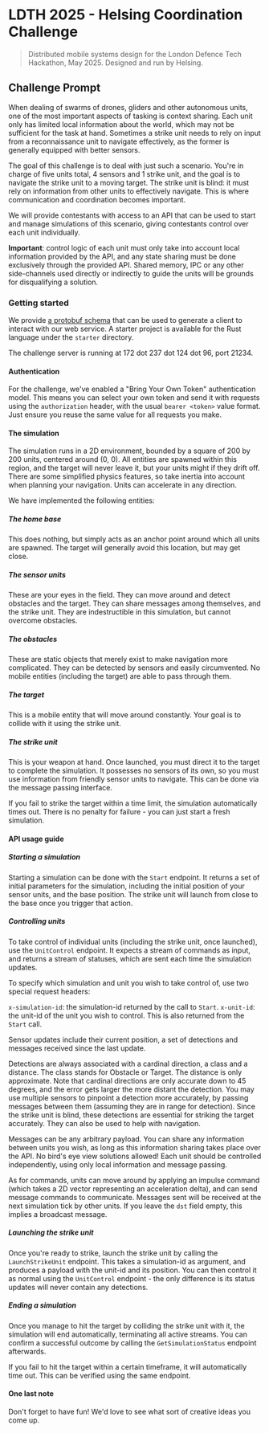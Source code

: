 # LDTH 2025 - Helsing Coordination Challenge

> Distributed mobile systems design for the London Defence Tech Hackathon, May
> 2025. Designed and run by Helsing.

## Challenge Prompt

When dealing of swarms of drones, gliders and other autonomous units, one
of the most important aspects of tasking is context sharing. Each unit only
has limited local information about the world, which may not be sufficient
for the task at hand. Sometimes a strike unit needs to rely on input from a
reconnaissance unit to navigate effectively, as the former is generally equipped
with better sensors.

The goal of this challenge is to deal with just such a scenario. You're in
charge of five units total, 4 sensors and 1 strike unit, and the goal is to
navigate the strike unit to a moving target. The strike unit is blind: it must
rely on information from other units to effectively navigate. This is where
communication and coordination becomes important.

We will provide contestants with access to an API that can be used to start and
manage simulations of this scenario, giving contestants control over each unit
individually.

**Important**: control logic of each unit must only take into account local
information provided by the API, and any state sharing must be done exclusively
through the provided API. Shared memory, IPC or any other side-channels used
directly or indirectly to guide the units will be grounds for disqualifying
a solution.

### Getting started

We provide [a protobuf schema] that can be used to generate a client to interact
with our web service. A starter project is available for the Rust language under
the `starter` directory.

The challenge server is running at 172 dot 237 dot 124 dot 96, port 21234.

#### Authentication

For the challenge, we've enabled a "Bring Your Own Token" authentication model.
This means you can select your own token and send it with requests using the
`authorization` header, with the usual `bearer <token>` value format. Just
ensure you reuse the same value for all requests you make.

#### The simulation

The simulation runs in a 2D environment, bounded by a square of 200 by 200
units, centered around (0, 0). All entities are spawned within this region, and
the target will never leave it, but your units might if they drift off. There
are some simplified physics features, so take inertia into account when planning
your navigation. Units can accelerate in any direction.

We have implemented the following entities:

##### The home base

This does nothing, but simply acts as an anchor point around which all units
are spawned. The target will generally avoid this location, but may get close.

##### The sensor units

These are your eyes in the field. They can move around and detect obstacles and
the target. They can share messages among themselves, and the strike unit. They
are indestructible in this simulation, but cannot overcome obstacles.

##### The obstacles

These are static objects that merely exist to make navigation more complicated.
They can be detected by sensors and easily circumvented. No mobile entities
(including the target) are able to pass through them.

##### The target

This is a mobile entity that will move around constantly. Your goal is to collide
with it using the strike unit.

##### The strike unit

This is your weapon at hand. Once launched, you must direct it to the target
to complete the simulation. It possesses no sensors of its own, so you must use
information from friendly sensor units to navigate. This can be done via the
message passing interface.

If you fail to strike the target within a time limit, the simulation
automatically times out. There is no penalty for failure - you can just start a
fresh simulation.

#### API usage guide

##### Starting a simulation

Starting a simulation can be done with the `Start` endpoint. It returns a
set of initial parameters for the simulation, including the initial position
of your sensor units, and the base position. The strike unit will launch
from close to the base once you trigger that action.

##### Controlling units

To take control of individual units (including the strike unit, once launched),
use the `UnitControl` endpoint. It expects a stream of commands as input, and
returns a stream of statuses, which are sent each time the simulation updates.

To specify which simulation and unit you wish to take control of, use two special
request headers:

`x-simulation-id`: the simulation-id returned by the call to `Start`.
`x-unit-id`: the unit-id of the unit you wish to control. This is also returned
from the `Start` call.

Sensor updates include their current position, a set of detections and messages
received since the last update.

Detections are always associated with a cardinal direction, a class and
a distance. The class stands for Obstacle or Target. The distance is only
approximate. Note that cardinal directions are only accurate down to 45 degrees,
and the error gets larger the more distant the detection. You may use multiple
sensors to pinpoint a detection more accurately, by passing messages between
them (assuming they are in range for detection). Since the strike unit is blind,
these detections are essential for striking the target accurately. They can also
be used to help with navigation.

Messages can be any arbitrary payload. You can share any information between units
you wish, as long as this information sharing takes place over the API. No bird's
eye view solutions allowed! Each unit should be controlled independently, using only
local information and message passing.

As for commands, units can move around by applying an impulse command (which takes
a 2D vector representing an acceleration delta), and can send message commands to
communicate. Messages sent will be received at the next simulation tick by other
units. If you leave the `dst` field empty, this implies a broadcast message.

##### Launching the strike unit

Once you're ready to strike, launch the strike unit by calling the
`LaunchStrikeUnit` endpoint. This takes a simulation-id as argument, and
produces a payload with the unit-id and its position. You can then control it
as normal using the `UnitControl` endpoint - the only difference is its status
updates will never contain any detections.

##### Ending a simulation

Once you manage to hit the target by colliding the strike unit with it, the
simulation will end automatically, terminating all active streams. You can
confirm a successful outcome by calling the `GetSimulationStatus` endpoint
afterwards.

If you fail to hit the target within a certain timeframe, it will automatically
time out. This can be verified using the same endpoint.

#### One last note

Don't forget to have fun! We'd love to see what sort of creative ideas you come up.


[a protobuf schema]: ./simulation.proto
